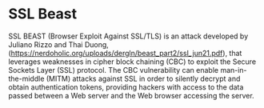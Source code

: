 # SSL Beast

SSL BEAST (Browser Exploit Against SSL/TLS) is an attack developed by Juliano Rizzo and Thai Duong, (https://nerdoholic.org/uploads/dergln/beast_part2/ssl_jun21.pdf), that leverages weaknesses in cipher block chaining (CBC) to exploit the Secure Sockets Layer (SSL) protocol. The CBC vulnerability can enable man-in-the-middle (MITM) attacks against SSL in order to silently decrypt and obtain authentication tokens, providing hackers with access to the data passed between a Web server and the Web browser accessing the server.
